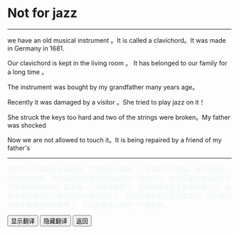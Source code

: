 # Not for jazz

------

we have an old musical instrument 。It is called a clavichord。It was made in Germany in 1681.

Our clavichord is kept in the  living room 。 It has belonged to our family for a long time 。

The instrument was bought by my grandfather many years age。

Recently it was damaged by a visitor 。She tried to play jazz on it！

She struck the  keys too hard and two of the strings were broken。My father was shocked

Now we are not allowed to touch it。It is being repaired by a friend of my father's



------

<div >
    <p id='a' style="color:lightblue;opacity:0.2">
        我们有一件非常古老的乐器，它被称为古钢琴，产自1681年的德国。我们家的古钢琴放在卧室，我们家拥有这架钢琴已经很长一段时间了。这件乐器是由我的爷爷在很多年前购买的。最近被一个拜访者损坏了，因为她尝试在上面演奏爵士乐。她敲击琴键太用力了导致有两个琴弦损坏了。我的父亲看到之后非常震惊。现在我们再也不能摸这架古钢琴了。它正在被我父亲的一个朋友修。
    </p>
    <button onclick="document.getElementById('a').style.opacity=1">显示翻译</button>
    <button onclick="document.getElementById('a').style.opacity=0">隐藏翻译</button>
    <button onclick="javascript:window.history.go(-1)">返回</button>
</div>



